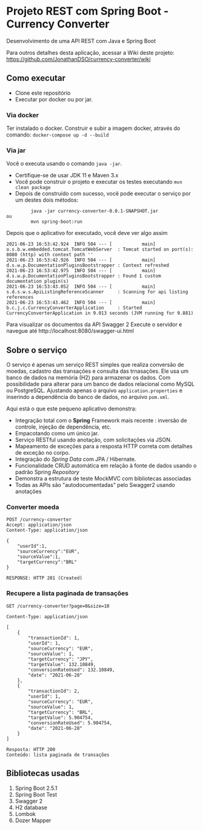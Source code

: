 # Projeto REST com Spring Boot - Currency Converter

Desenvolvimento de uma API REST com Java e Spring Boot

Para outros detalhes desta aplicação, acessar a Wiki deste projeto:
https://github.com/JonathanDSO/currency-converter/wiki


## Como executar

- Clone este repositório
- Executar por docker ou por jar.

### Via docker

Ter instalado o docker.
Construir e subir a imagem docker, através do comando:
`docker-compose up -d --build`

### Via jar
Você o executa usando o comando `java -jar`.

- Certifique-se de usar JDK 11 e Maven 3.x
- Você pode construir o projeto e executar os testes executando `mvn clean package`
- Depois de construído com sucesso, você pode executar o serviço por um destes dois métodos:

```
         java -jar currency-converter-0.0.1-SNAPSHOT.jar
ou
         mvn spring-boot:run
```

Depois que o aplicativo for executado, você deve ver algo assim

```
2021-06-23 16:53:42.924  INFO 504 --- [           main] o.s.b.w.embedded.tomcat.TomcatWebServer  : Tomcat started on port(s): 8080 (http) with context path ''
2021-06-23 16:53:42.926  INFO 504 --- [           main] d.s.w.p.DocumentationPluginsBootstrapper : Context refreshed
2021-06-23 16:53:42.975  INFO 504 --- [           main] d.s.w.p.DocumentationPluginsBootstrapper : Found 1 custom documentation plugin(s)
2021-06-23 16:53:43.052  INFO 504 --- [           main] s.d.s.w.s.ApiListingReferenceScanner     : Scanning for api listing references
2021-06-23 16:53:43.462  INFO 504 --- [           main] b.c.j.c.CurrencyConverterApplication     : Started CurrencyConverterApplication in 9.013 seconds (JVM running for 9.881)
```

Para visualizar os documentos da API Swagger 2
Execute o servidor e navegue até http://localhost:8080/swagger-ui.html

## Sobre o serviço

O serviço é apenas um serviço REST simples que realiza conversão de moedas, cadastro das transações e consulta das trnasações. Ele usa um banco de dados na memória (H2) para armazenar os dados. Com possibilidade para alterar para um banco de dados relacional como MySQL ou PostgreSQL. Ajustando apenas o arquivo `application.properties` e inserindo a dependência do banco de dados, no arquivo  `pom.xml`.

Aqui está o que este pequeno aplicativo demonstra:

-   Integração total com o **Spring** Framework mais recente : inversão de controle, injeção de dependência, etc.
-   Empacotando como um único jar. 
-   Serviço RESTful usando anotação, com solicitações via JSON.
-   Mapeamento de exceções para a resposta HTTP correta com detalhes de exceção no corpo.
-   Integração do _Spring Data_ com JPA / Hibernate.
-   Funcionalidade CRUD automática em relação à fonte de dados usando o padrão Spring _Repository_
-   Demonstra a estrutura de teste MockMVC com bibliotecas associadas
-   Todas as APIs são "autodocumentadas" pelo Swagger2 usando anotações

### Converter moeda

```
POST /currency-converter
Accept: application/json
Content-Type: application/json

{
	"userId":1,
	"sourceCurrency":"EUR",
	"sourceValue":1,
	"targetCurrency":"BRL"
}

RESPONSE: HTTP 201 (Created)
```

### Recupere a lista paginada de transações

```
GET /currency-converter?page=0&size=10

Content-Type: application/json

[
    {
        "transactionId": 1,
        "userId": 1,
        "sourceCurrency": "EUR",
        "sourceValue": 1,
        "targetCurrency": "JPY",
        "targetValue": 132.10849,
        "conversionRateUsed": 132.10849,
        "date": "2021-06-28"
    },
    {
        "transactionId": 2,
        "userId": 1,
        "sourceCurrency": "EUR",
        "sourceValue": 1,
        "targetCurrency": "BRL",
        "targetValue": 5.904754,
        "conversionRateUsed": 5.904754,
        "date": "2021-06-28"
    }
]

Resposta: HTTP 200
Conteúdo: lista paginada de transações
```

## Bibliotecas usadas

 1. Spring Boot 2.5.1 
 2. Spring Boot Test
 3. Swagger 2 
 4. H2 database
 5. Lombok
 6. Dozer Mapper
